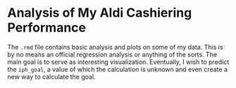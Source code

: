# Analysis of My Aldi Cashiering Performance

The `.rmd` file contains basic analysis and plots on some of my data. This is by no means an official regression analysis or anything of the sorts. The main 
goal is to serve as interesting visualization. Eventually, I wish to predict the `iph_goal`, a value of which the calculation is unknown and even create a new 
way to calculate the goal.
